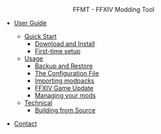 <!-- docs/_sidebar.md -->

<div align="center">
FFMT - FFXIV Modding Tool
</div>

* [User Guide](userguide/index)
    * [Quick Start](userguide/quickstart/index)
        * [Download and Install](userguide/quickstart/installation)
        * [First-time setup](userguide/quickstart/setup)
    * [Usage](userguide/usage/index)
        * [Backup and Restore](userguide/usage/backup)
        * [The Configuration File](userguide/usage/configuration)
        * [Importing modpacks](userguide/usage/import)
        * [FFXIV Game Update](userguide/usage/gameupdate)
        * [Managing your mods](userguide/usage/mods)
    * [Technical](userguide/technical/index)
        * [Building from Source](userguide/technical/building)

* [Contact](https://github.com/fosspill/FFXIV_Modding_Tool/issues/new)

